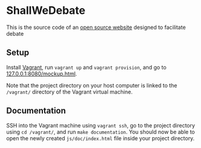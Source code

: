 ShallWeDebate
=============

This is the source code of an [open source website](http://www.shallwedebate.com/) designed to facilitate debate

Setup
-----

Install [Vagrant](http://www.vagrantup.com/downloads.html), run `vagrant up` and `vagrant provision`, and go to [127.0.0.1:8080/mockup.html](http://127.0.0.1:8080/mockup.html).

Note that the project directory on your host computer is linked to the `/vagrant/` directory of the Vagrant virtual machine.

Documentation
-------------

SSH into the Vagrant machine using `vagrant ssh`, go to the project directory using `cd /vagrant/`, and run `make documentation`. You should now be able to open the newly created `js/doc/index.html` file inside your project directory.